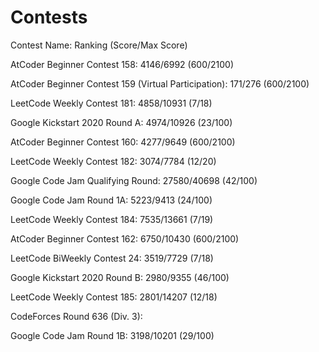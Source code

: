 # Contests
Contest Name: Ranking (Score/Max Score)

AtCoder Beginner Contest 158: 4146/6992 (600/2100)

AtCoder Beginner Contest 159 (Virtual Participation): 171/276 (600/2100)

LeetCode Weekly Contest 181: 4858/10931 (7/18)

Google Kickstart 2020 Round A: 4974/10926 (23/100)

AtCoder Beginner Contest 160: 4277/9649 (600/2100)

LeetCode Weekly Contest 182: 3074/7784 (12/20)

Google Code Jam Qualifying Round: 27580/40698 (42/100)

Google Code Jam Round 1A: 5223/9413 (24/100)

LeetCode Weekly Contest 184: 7535/13661 (7/19)

AtCoder Beginner Contest 162: 6750/10430 (600/2100)

LeetCode BiWeekly Contest 24: 3519/7729 (7/18)

Google Kickstart 2020 Round B: 2980/9355 (46/100)

LeetCode Weekly Contest 185: 2801/14207 (12/18)

CodeForces Round 636 (Div. 3): 

Google Code Jam Round 1B: 3198/10201 (29/100)
